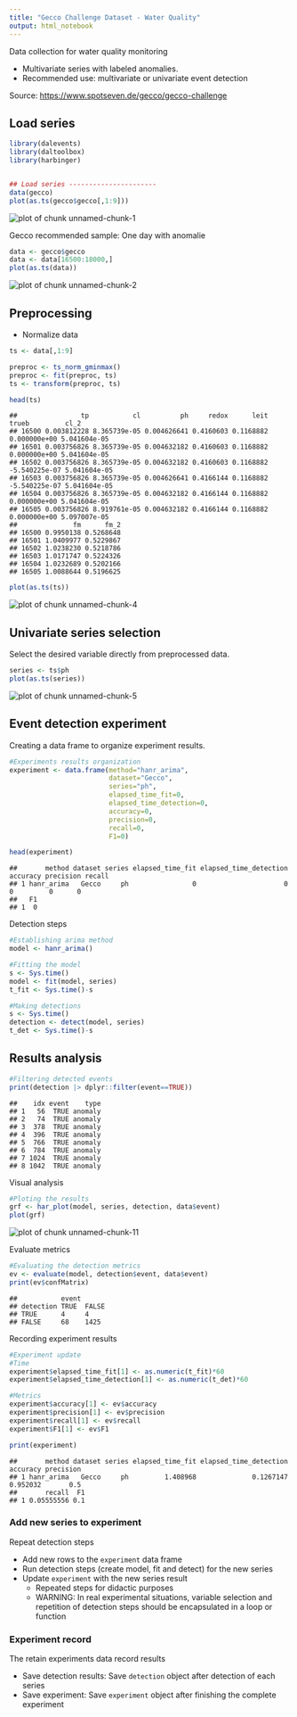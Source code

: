 ```yaml
---
title: "Gecco Challenge Dataset - Water Quality"
output: html_notebook
---
```

Data collection for water quality monitoring

* Multivariate series with labeled anomalies.
* Recommended use: multivariate or univariate event detection

Source: https://www.spotseven.de/gecco/gecco-challenge


## Load series

``` r
library(dalevents)
library(daltoolbox)
library(harbinger)


## Load series ----------------------
data(gecco)
plot(as.ts(gecco$gecco[,1:9]))
```

![plot of chunk unnamed-chunk-1](fig/gecco_samples/unnamed-chunk-1-1.png)

Gecco recommended sample: One day with anomalie


``` r
data <- gecco$gecco
data <- data[16500:18000,]
plot(as.ts(data))
```

![plot of chunk unnamed-chunk-2](fig/gecco_samples/unnamed-chunk-2-1.png)

## Preprocessing

* Normalize data


``` r
ts <- data[,1:9]

preproc <- ts_norm_gminmax()
preproc <- fit(preproc, ts)
ts <- transform(preproc, ts)

head(ts)
```

```
##                tp           cl          ph     redox      leit         trueb         cl_2
## 16500 0.003812228 8.365739e-05 0.004626641 0.4160603 0.1168882  0.000000e+00 5.041604e-05
## 16501 0.003756826 8.365739e-05 0.004632182 0.4160603 0.1168882  0.000000e+00 5.041604e-05
## 16502 0.003756826 8.365739e-05 0.004632182 0.4160603 0.1168882 -5.540225e-07 5.041604e-05
## 16503 0.003756826 8.365739e-05 0.004626641 0.4166144 0.1168882 -5.540225e-07 5.041604e-05
## 16504 0.003756826 8.365739e-05 0.004632182 0.4166144 0.1168882  0.000000e+00 5.041604e-05
## 16505 0.003756826 8.919761e-05 0.004632182 0.4166144 0.1168882  0.000000e+00 5.097007e-05
##              fm      fm_2
## 16500 0.9950138 0.5268648
## 16501 1.0409977 0.5229867
## 16502 1.0238230 0.5218786
## 16503 1.0171747 0.5224326
## 16504 1.0232689 0.5202166
## 16505 1.0088644 0.5196625
```

``` r
plot(as.ts(ts))
```

![plot of chunk unnamed-chunk-4](fig/gecco_samples/unnamed-chunk-4-1.png)


## Univariate series selection
Select the desired variable directly from preprocessed data.


``` r
series <- ts$ph
plot(as.ts(series))
```

![plot of chunk unnamed-chunk-5](fig/gecco_samples/unnamed-chunk-5-1.png)

## Event detection experiment

Creating a data frame to organize experiment results.


``` r
#Experiments results organization
experiment <- data.frame(method="hanr_arima",
                         dataset="Gecco",
                         series="ph",
                         elapsed_time_fit=0,
                         elapsed_time_detection=0,
                         accuracy=0,
                         precision=0,
                         recall=0,
                         F1=0)

head(experiment)
```

```
##       method dataset series elapsed_time_fit elapsed_time_detection accuracy precision recall
## 1 hanr_arima   Gecco     ph                0                      0        0         0      0
##   F1
## 1  0
```
Detection steps

``` r
#Establishing arima method
model <- hanr_arima()
```



``` r
#Fitting the model
s <- Sys.time()
model <- fit(model, series)
t_fit <- Sys.time()-s
```



``` r
#Making detections
s <- Sys.time()
detection <- detect(model, series)
t_det <- Sys.time()-s
```


## Results analysis



``` r
#Filtering detected events
print(detection |> dplyr::filter(event==TRUE))
```

```
##    idx event    type
## 1   56  TRUE anomaly
## 2   74  TRUE anomaly
## 3  378  TRUE anomaly
## 4  396  TRUE anomaly
## 5  766  TRUE anomaly
## 6  784  TRUE anomaly
## 7 1024  TRUE anomaly
## 8 1042  TRUE anomaly
```

Visual analysis

``` r
#Ploting the results
grf <- har_plot(model, series, detection, data$event)
plot(grf)
```

![plot of chunk unnamed-chunk-11](fig/gecco_samples/unnamed-chunk-11-1.png)

Evaluate metrics

``` r
#Evaluating the detection metrics
ev <- evaluate(model, detection$event, data$event)
print(ev$confMatrix)
```

```
##           event      
## detection TRUE  FALSE
## TRUE      4     4    
## FALSE     68    1425
```

Recording experiment results

``` r
#Experiment update
#Time
experiment$elapsed_time_fit[1] <- as.numeric(t_fit)*60
experiment$elapsed_time_detection[1] <- as.numeric(t_det)*60

#Metrics
experiment$accuracy[1] <- ev$accuracy
experiment$precision[1] <- ev$precision
experiment$recall[1] <- ev$recall
experiment$F1[1] <- ev$F1

print(experiment)
```

```
##       method dataset series elapsed_time_fit elapsed_time_detection accuracy precision
## 1 hanr_arima   Gecco     ph         1.408968              0.1267147 0.952032       0.5
##       recall  F1
## 1 0.05555556 0.1
```

### Add new series to experiment 
Repeat detection steps

* Add new rows to the `experiment` data frame
* Run detection steps (create model, fit and detect) for the new series
* Update `experiment` with the new series result
  * Repeated steps for didactic purposes
  * WARNING: In real experimental situations, variable selection and repetition of detection steps should be encapsulated in a loop or function

### Experiment record
The retain experiments data record results

* Save detection results: Save `detection` object after detection of each series
* Save experiment: Save `experiment` object after finishing the complete experiment

